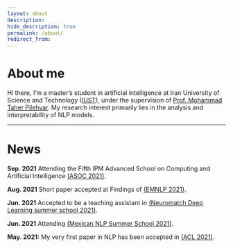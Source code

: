 ```yaml
---
layout: about
description: 
hide_description: true
permalink: /about/
redirect_from:
---
```


# About me

Hi there,
I’m a master’s student in artificial intelligence at Iran University of Science and Technology ([IUST](http://www.iust.ac.ir/en)), under the supervision of [Prof. Mohammad Taher Pilehvar](https://pilehvar.github.io/).
My research interest primarily lies in the analysis and interpretability of NLP models. 

***
# News
**Sep. 2021**
Attending the Fifth IPM Advanced School on Computing and Artificial Intelligence [(ASOC 2021)](https://cs.ipm.ac.ir/asoc2021/).

**Aug. 2021**
Short paper accepted at Findings of [(EMNLP 2021)](https://2021.emnlp.org/).

**Jun. 2021**
Accepted to be a teaching assistant in [(Neuromatch Deep Learning summer school 2021)](https://academy.neuromatch.io/home).

**Jun. 2021**
Attending [(Mexican NLP Summer School 2021)](https://ampln.github.io/escuelaverano2021/).

**May. 2021:**
My very first paper in NLP has been accepted in [(ACL 2021)](https://2021.aclweb.org/).
